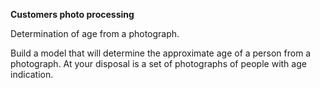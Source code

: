 __Customers photo processing__

Determination of age from a photograph.

Build a model that will determine the approximate age of a person from a photograph. At your disposal is a set of photographs of people with age indication.
